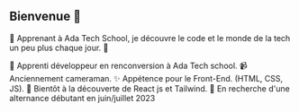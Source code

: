 ## Bienvenue :wave: 
 
 💫 Apprenant à Ada Tech School, je découvre le code et le monde de la tech un peu plus chaque jour. 💫


:turtle: Apprenti développeur en renconversion à Ada Tech school.
:video_camera: Anciennement cameraman.
:sparkles: Appétence pour le Front-End. (HTML, CSS, JS).
:telescope: Bientôt à la découverte de React js et Tailwind.
:mag_right: En recherche d'une alternance débutant en juin/juillet 2023


